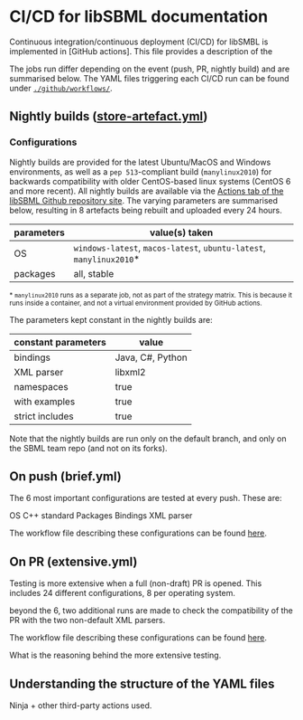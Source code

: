 
# CI/CD for libSBML documentation

Continuous integration/continuous deployment (CI/CD) for libSMBL is implemented in [GitHub actions]. This file provides a description of the

The jobs run differ depending on the event (push, PR, nightly build) and are summarised below. The YAML files triggering each CI/CD run can be found under [`./github/workflows/`](github/workflows/).

## Nightly builds ([store-artefact.yml](github/workflows/store-artefact.yml))

### Configurations
Nightly builds are provided for the latest Ubuntu/MacOS and Windows environments, as well as a `pep 513`-compliant build (`manylinux2010`) for backwards compatibility with older CentOS-based linux systems (CentOS 6 and more recent). All nightly builds are available via the [Actions tab of the libSBML Github repository site](libsbml/actions/workflows/store-artefact.yml). The varying parameters are summarised below, resulting in 8 artefacts being rebuilt and uploaded every 24 hours.

| parameters | value(s) taken |
|-----|------------|
| OS | `windows-latest`, `macos-latest`, `ubuntu-latest`, `manylinux2010`* |
| packages | all, stable |

<sub>\* `manylinux2010` runs as a separate job, not as part of the strategy matrix. This is because it runs inside a container, and not a virtual environment provided by GitHub actions. </sub>

The parameters kept constant in the nightly builds are:

| constant parameters | value |
|-------------|------------|
| bindings    | Java, C#, Python|
| XML parser  | libxml2 |
| namespaces  | true |
| with examples    | true |
| strict includes  | true |

Note that the nightly builds are run only on the default branch, and only on the SBML team repo (and not on its forks).


## On push (brief.yml)

The 6 most important configurations are tested at every push. These are:

OS
C++ standard
Packages
Bindings
XML parser

The workflow file describing these configurations can be found [here]().

## On PR (extensive.yml)

Testing is more extensive when a full (non-draft) PR is opened. This includes 24 different configurations, 8 per operating system.

beyond the 6, two additional runs are made to check the compatibility of the PR with the two non-default XML parsers.

The workflow file describing these configurations can be found [here]().

What is the reasoning behind the more extensive testing.

## Understanding the structure of the YAML files

Ninja + other third-party actions used.